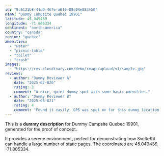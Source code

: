 ```yaml
---
id: "9c6121b8-41d9-467e-a610-00d04e083550"
name: "Dummy Campsite Quebec 19901"
latitude: 45.049439
longitude: -71.805334
continent: "north-america"
country: "canada"
region: "quebec"
amenities:
  - "water"
  - "picnic-table"
  - "toilet"
  - "trash"
images:
  - "https://res.cloudinary.com/demo/image/upload/v1/sample.jpg"
reviews:
  - author: "Dummy Reviewer A"
    date: "2025-07-020"
    rating: 3
    comment: "A nice, quiet dummy spot with some basic amenities."
  - author: "Dummy Reviewer B"
    date: "2025-05-021"
    rating: 4
    comment: "Found it easily. GPS was spot on for this dummy location."
---
```


This is a **dummy description** for Dummy Campsite Quebec 19901, generated for the proof of concept.

It provides a serene environment, perfect for demonstrating how SvelteKit can handle a large number of static pages. The coordinates are 45.049439, -71.805334.
